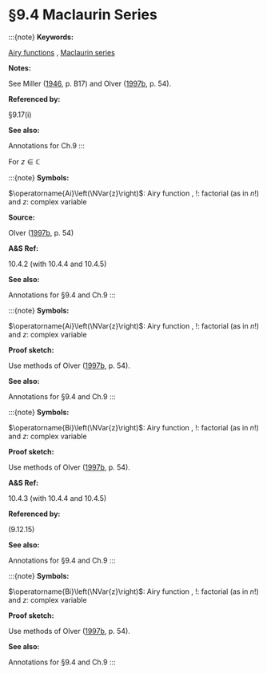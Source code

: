 # §9.4 Maclaurin Series

:::{note}
**Keywords:**

[Airy functions](http://dlmf.nist.gov/search/search?q=Airy%20functions) , [Maclaurin series](http://dlmf.nist.gov/search/search?q=Maclaurin%20series)

**Notes:**

See Miller ([1946](./bib/M.html#bib1619 "The Airy Integral, Giving Tables of Solutions of the Differential Equation = y ′′ ⁢ x y"), p. B17) and Olver ([1997b](./bib/O.html#bib1809 "Asymptotics and Special Functions"), p. 54).

**Referenced by:**

§9.17(i)

**See also:**

Annotations for Ch.9
:::

For $z\in\mathbb{C}$

:::{note}
**Symbols:**

$\operatorname{Ai}\left(\NVar{z}\right)$: Airy function , $!$: factorial (as in $n!$) and $z$: complex variable

**Source:**

Olver ([1997b](./bib/O.html#bib1809 "Asymptotics and Special Functions"), p. 54)

**A&S Ref:**

10.4.2 (with 10.4.4 and 10.4.5)

**See also:**

Annotations for §9.4 and Ch.9
:::

:::{note}
**Symbols:**

$\operatorname{Ai}\left(\NVar{z}\right)$: Airy function , $!$: factorial (as in $n!$) and $z$: complex variable

**Proof sketch:**

Use methods of Olver ([1997b](./bib/O.html#bib1809 "Asymptotics and Special Functions"), p. 54).

**See also:**

Annotations for §9.4 and Ch.9
:::

:::{note}
**Symbols:**

$\operatorname{Bi}\left(\NVar{z}\right)$: Airy function , $!$: factorial (as in $n!$) and $z$: complex variable

**Proof sketch:**

Use methods of Olver ([1997b](./bib/O.html#bib1809 "Asymptotics and Special Functions"), p. 54).

**A&S Ref:**

10.4.3 (with 10.4.4 and 10.4.5)

**Referenced by:**

(9.12.15)

**See also:**

Annotations for §9.4 and Ch.9
:::

:::{note}
**Symbols:**

$\operatorname{Bi}\left(\NVar{z}\right)$: Airy function , $!$: factorial (as in $n!$) and $z$: complex variable

**Proof sketch:**

Use methods of Olver ([1997b](./bib/O.html#bib1809 "Asymptotics and Special Functions"), p. 54).

**See also:**

Annotations for §9.4 and Ch.9
:::
